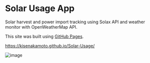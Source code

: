 # Solar Usage App
 Solar harvest and power import tracking using Solax API and weather monitor with OpenWeatherMap API. 
 
 This site was built using [GitHub Pages](https://pages.github.com/).
 
https://kisenakamoto.github.io/Solar-Usage/



![image](https://user-images.githubusercontent.com/42840796/224528737-4c4b2b37-8ce9-421c-a0e2-53ae2dee2e3f.png)

